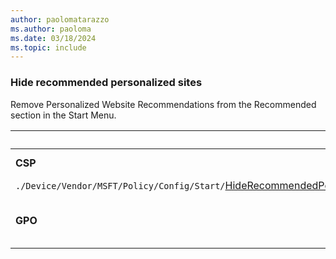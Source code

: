 ```yaml
---
author: paolomatarazzo
ms.author: paoloma
ms.date: 03/18/2024
ms.topic: include
---
```


### Hide recommended personalized sites

Remove Personalized Website Recommendations from the Recommended section in the Start Menu.

|  | Path |
|--|--|
| **CSP** | `./User/Vendor/MSFT/Policy/Config/Start/`[HideRecommendedPersonalizedSites](/windows/client-management/mdm/policy-csp-start#hiderecommendedpersonalizedsites)<br><br>
`./Device/Vendor/MSFT/Policy/Config/Start/`[HideRecommendedPersonalizedSites](/windows/client-management/mdm/policy-csp-start#hiderecommendedpersonalizedsites) |
| **GPO** | **Computer Configuration** > **Administrative Templates** > **Start Menu and Taskbar**<br><br> **User Configuration** > **Administrative Templates** > **Start Menu and Taskbar** |
